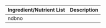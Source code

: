 | Ingredient/Nutrient List | Description |
| ------------------------ | ----------- |
| ndbno                    |             |

